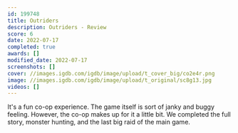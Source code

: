 ```yaml
---
id: 199748
title: Outriders
description: Outriders - Review
score: 6
date: 2022-07-17
completed: true
awards: []
modified_date: 2022-07-17
screenshots: []
cover: //images.igdb.com/igdb/image/upload/t_cover_big/co2e4r.png
image: //images.igdb.com/igdb/image/upload/t_original/sc8g13.jpg
videos: []
---
```

It's a fun co-op experience. The game itself is sort of janky and buggy feeling. However, the co-op makes up for it a little bit. We completed the full story, monster hunting, and the last big raid of the main game.
